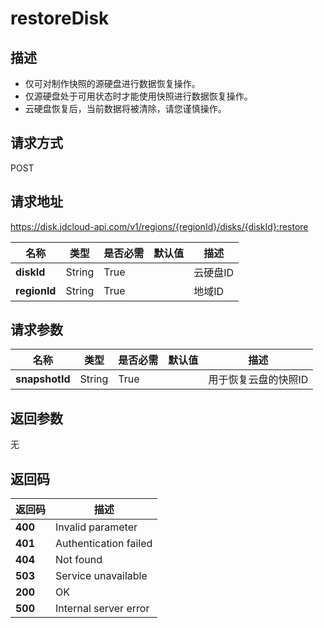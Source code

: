 # restoreDisk


## 描述
-   仅可对制作快照的源硬盘进行数据恢复操作。
-   仅源硬盘处于可用状态时才能使用快照进行数据恢复操作。
-   云硬盘恢复后，当前数据将被清除，请您谨慎操作。


## 请求方式
POST

## 请求地址
https://disk.jdcloud-api.com/v1/regions/{regionId}/disks/{diskId}:restore

|名称|类型|是否必需|默认值|描述|
|---|---|---|---|---|
|**diskId**|String|True| |云硬盘ID|
|**regionId**|String|True| |地域ID|

## 请求参数
|名称|类型|是否必需|默认值|描述|
|---|---|---|---|---|
|**snapshotId**|String|True| |用于恢复云盘的快照ID|


## 返回参数
无


## 返回码
|返回码|描述|
|---|---|
|**400**|Invalid parameter|
|**401**|Authentication failed|
|**404**|Not found|
|**503**|Service unavailable|
|**200**|OK|
|**500**|Internal server error|
